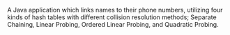 A Java application which links names to their phone numbers, utilizing four kinds of hash tables with different collision resolution methods; Separate Chaining, Linear Probing, Ordered Linear Probing, and Quadratic Probing. 

